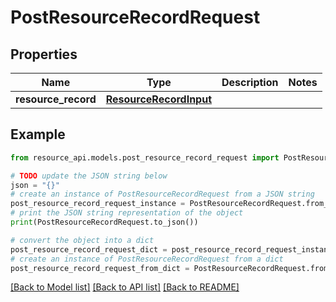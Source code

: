 # PostResourceRecordRequest


## Properties

Name | Type | Description | Notes
------------ | ------------- | ------------- | -------------
**resource_record** | [**ResourceRecordInput**](ResourceRecordInput.md) |  | 

## Example

```python
from resource_api.models.post_resource_record_request import PostResourceRecordRequest

# TODO update the JSON string below
json = "{}"
# create an instance of PostResourceRecordRequest from a JSON string
post_resource_record_request_instance = PostResourceRecordRequest.from_json(json)
# print the JSON string representation of the object
print(PostResourceRecordRequest.to_json())

# convert the object into a dict
post_resource_record_request_dict = post_resource_record_request_instance.to_dict()
# create an instance of PostResourceRecordRequest from a dict
post_resource_record_request_from_dict = PostResourceRecordRequest.from_dict(post_resource_record_request_dict)
```
[[Back to Model list]](../README.md#documentation-for-models) [[Back to API list]](../README.md#documentation-for-api-endpoints) [[Back to README]](../README.md)


